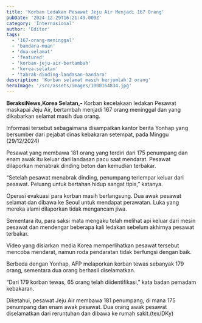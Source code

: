 ```yaml
---
title: 'Korban Ledakan Pesawat Jeju Air Menjadi 167 Orang'
pubDate: '2024-12-29T16:21:49.000Z'
category: 'Internasional'
author: 'Editor'
tags:
  - '167-orang-meninggal'
  - 'bandara-muan'
  - 'dua-selamat'
  - 'featured'
  - 'korban-jeju-air-bertambah'
  - 'korea-selatan'
  - 'tabrak-dinding-landasan-bandara'
description: 'Korban selamat masih berjumlah 2 orang'
heroImage: '/src/assets/images/1000164834.jpg'
---
```


**BeraksiNews,Korea Selatan,-** Korban kecelakaan ledakan Pesawat maskapai Jeju Air, bertambah menjadi 167 orang meninggal dan yang dikabarkan selamat masih dua orang.

Informasi tersebut sebagaimana disampaikan kantor berita Yonhap yang bersumber dari pejabat dinas kebakaran setempat, pada Minggu (29/12/2024)

Pesawat yang membawa 181 orang yang terdiri dari 175 penumpang dan enam awak itu keluar dari landasan pacu saat mendarat. Pesawat dilaporkan menabrak dinding beton dan kemudian terbakar.

“Setelah pesawat menabrak dinding, penumpang terlempar keluar dari pesawat. Peluang untuk bertahan hidup sangat tipis,” katanya.

Operasi evakuasi para korban masih berlangsung. Dua awak pesawat selamat dan dibawa ke Seoul untuk mendapat perawatan. Luka yang mereka alami dilaporkan tidak mengancam jiwa.

Sementara itu, para saksi mata mengaku telah melihat api keluar dari mesin pesawat dan mendengar beberapa kali ledakan sebelum akhirnya pesawat terbakar.

Video yang disiarkan media Korea memperlihatkan pesawat tersebut mencoba mendarat, namun roda pendaratan tidak berfungsi dengan baik.

Berbeda dengan Yonhap, AFP melaporkan korban tewas sebanyak 179 orang, sementara dua orang berhasil diselamatkan.

“Dari 179 korban tewas, 65 orang telah diidentifikasi,” kata badan pemadam kebakaran.

Diketahui, pesawat Jeju Air membawa 181 penumpang, di mana 175 penumpang dan enam awak pesawat. Dua orang awak pesawat diselamatkan dari reruntuhan dan dibawa ke rumah sakit.(tex/DKy)
